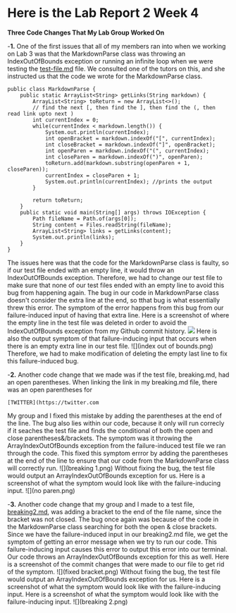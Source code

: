 # Here is the Lab Report 2 Week 4

**Three Code Changes That My Lab Group Worked On**

-**1.** One of the first issues that all of my members ran into when we working on Lab 3 was that the MarkdownParse class was throwing an IndexOutOfBounds exception or running an infinite loop when we were testing the [test-file.md](https://github.com/cathyiic/cse15l-labreports/blob/main/test-file.md) file. We consulted one of the tutors on this, and she instructed us that the code we wrote for the MarkdownParse class.

```
public class MarkdownParse {
    public static ArrayList<String> getLinks(String markdown) {
        ArrayList<String> toReturn = new ArrayList<>();
        // find the next [, then find the ], then find the (, then read link upto next )
        int currentIndex = 0;
        while(currentIndex < markdown.length()) {
            System.out.println(currentIndex);
            int openBracket = markdown.indexOf("[", currentIndex);
            int closeBracket = markdown.indexOf("]", openBracket);
            int openParen = markdown.indexOf("(", currentIndex);
            int closeParen = markdown.indexOf(")", openParen);
            toReturn.add(markdown.substring(openParen + 1, closeParen));
            currentIndex = closeParen + 1;
            System.out.println(currentIndex); //prints the output
        }

        return toReturn;
    }
    public static void main(String[] args) throws IOException {
        Path fileName = Path.of(args[0]);
        String content = Files.readString(fileName);
        ArrayList<String> links = getLinks(content);
	    System.out.println(links);
    }
}
```

The issues here was that the code for the MarkdownParse class is faulty, so if our test file ended with an empty line, it would throw an IndexOutOfBounds exception. Therefore, we had to change our test file to make sure that none of our test files ended with an empty line to avoid this bug from happening again. The bug in our code in MarkdownParse class doesn't consider the extra line at the end, so tthat bug is what essentially threw this error. The symptom of the error happens from this bug from our failure-induced input of having that extra line.
Here is a screenshot of where the empty line in the test file was deleted in order to avoid the IndexOutOfBounds exception from my Github commit history.
![](space.png)
Here is also the output symptom of that failure-inducing input that occurs when there is an empty extra line in our test file. 
![](index out of bounds.png)
Therefore, we had to make modification of deleting the empty last line to fix this failure-induced bug.

-**2.** Another code change that we made was if the test file, breaking.md, had an open parentheses. When linking the link in my breaking.md file, [](https://github.com/cathyiic/cse15l-labreports/blob/main/breaking%201.png) there was an open parentheses for 

```[TWITTER](https://twitter.com```

My group and I fixed this mistake by adding the parentheses at the end of the line. The bug also lies within our code, because it only will run correcly if it seaches the test file and finds the conditional of both the open and close parentheses&/brackets. The symptom was it throwing the ArrayIndexOutOfBounds exception from the failure-induced test file we ran through the code. 
This fixed this symptom errror by adding the parentheses at the end of the line to ensure that our code from the MarkdownParse class will correctly run.
![](breaking 1.png)
Without fixing the bug, the test file would output an ArrayIndexOutOfBounds exception for us. Here is a screenshot of what the symptom would look like with the failure-inducing input. 
![](no paren.png)

-**3.** Another code change that my group and I made to a test file, [breaking2.md](https://github.com/cathyiic/cse15l-labreports/blob/main/breaking%202.md), was adding a bracket to the end of the file name, since the bracket was not closed. The bug once again was because of the code in the MarkdownParse class searching for both the open & close brackets. Since we have the failure-induced input in our breaking2.md file, we get the symptom of getting an error message when we try to run our code. This failure-inducing input causes this error to output this error into our terminal. Our code throws an ArrayIndexOutOfBounds exception for this as well. 
Here is a screenshot of the commit changes that were made to our file to get rid of the symptom. 
![](fixed bracket.png)
Without fixing the bug, the test file would output an ArrayIndexOutOfBounds exception for us. Here is a screenshot of what the symptom would look like with the failure-inducing input. Here is a screenshot of what the symptom would look like with the failure-inducing input. 
![](breaking 2.png)

